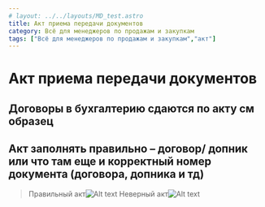 ```yaml
---
# layout: ../../layouts/MD_test.astro
title: Акт приема передачи документов
category: Всё для менеджеров по продажам и закупкам
tags: ["Всё для менеджеров по продажам и закупкам","акт"]
---
```

# Акт приема передачи документов
## Договоры в бухгалтерию сдаются по акту см образец
## Акт заполнять правильно – договор/ допник или что там еще и корректный номер документа (договора, допника и тд)
>Правильный акт![Alt text](image-1.png)
>Неверный акт![Alt text](image.png)